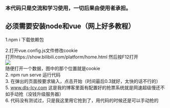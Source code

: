 ### 本代码只是交流和学习使用，一切后果由使用者承担。
## 必须需要安装node和vue（网上好多教程）
1.npm i 下载依赖包  

2.打开vue.config.js文件修改cookie  
打开https://show.bilibili.com/platform/home.html 然后按F12打开   
![](https://github.com/fangkuai341/aaa/assets/76081349/12ba2eb3-ef49-421c-808f-36ef6653a2ab)   
随便打开一个数据，图中的那个位置就是cookie   
2. npm run serve 运行代码   
3. 在弹出的页面按要求输入，点击开始（时间最后0.3就好，太快的话不行的）  
5. www.dls-lcy.com 这是我的博客里面有配置好的抢票系统就是网速超级慢还不如手动抢（没钱升级服务器）  
6. 代码没有测试过，只是我这里用它抢到了，用代码的时候还是可以手动抢的
